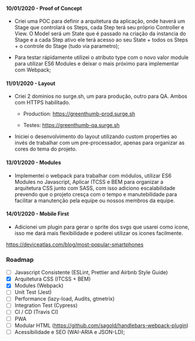 #### 10/01/2020 - Proof of Concept

- Criei uma POC para definir a arquitetura da aplicação, onde haverá um Stage
  que controlará os Steps, cada Step terá seu próprio Controller e View. O Model será um State que é passado na criação da
  instancia do Stage e a cada Step ativo ele terá acesso ao seu State + todos os Steps + o controle do Stage (tudo via parametro);

- Para testar rápidamente utilizei o atributo type com o novo valor module para utilizar ES6 Modules e deixar o mais próximo para implementar com Webpack;

#### 11/01/2020 - Layout

- Criei 2 dominios no surge.sh, um para produção, outro para QA. Ambos
  com HTTPS habilitado.

  - Production: https://greenthumb-prod.surge.sh

  - Testes: https://greenthumb-qa.surge.sh

- Iniciei o desenvolvimento do layout utilizando custom properties ao invés de trabalhar
  com um pre-processador, apenas para organizar as cores do tema do projeto.

#### 13/01/2020 - Modules

- Implementei o webpack para trabalhar com módulos, utilizar ES6 Modules no Javascript,
  Aplicar ITCSS e BEM para organizar a arquitetura CSS junto com SASS, com isso adiciono escalabilidade prevendo que o projeto cresça com o tempo
  e manutebilidade para facilitar a manutenção pela equipe ou nossos membros da equipe.

#### 14/01/2020 - Mobile First

- Adicionei um plugin para gerar o sprite dos svgs que usarei como icone, isso me dará mais flexibilidade e poderei utilizar os icones facilmente.

https://deviceatlas.com/blog/most-popular-smartphones

### Roadmap

- [ ] Javascript Consistente (ESLint, Prettier and Airbnb Style Guide)
- [X] Arquitetura CSS (ITCSS + BEM)
- [X] Modules (Webpack)
- [ ] Unit Test (Jest)
- [ ] Performance (lazy-load, Audits, gtmetrix)
- [ ] Integration Test (Cypress)
- [ ] CI / CD (Travis CI)
- [ ] PWA
- [ ] Modular HTML (https://github.com/sagold/handlebars-webpack-plugin)
- [ ] Acessibilidade e SEO (WAI-ARIA e JSON-LD);
